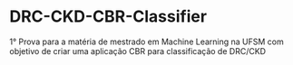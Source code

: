 # DRC-CKD-CBR-Classifier
1° Prova para a matéria de mestrado em Machine Learning na UFSM com objetivo de criar uma aplicação CBR para classificação de DRC/CKD
